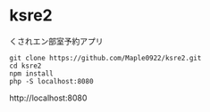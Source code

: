 # ksre2
くされエン部室予約アプリ

`git clone https://github.com/Maple0922/ksre2.git`
<br>
`cd ksre2`
<br>
`npm install`
<br>
`php -S localhost:8080`

http://localhost:8080
